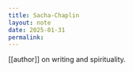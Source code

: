```yaml
---
title: Sacha-Chaplin
layout: note
date: 2025-01-31
permalink:
---
```

[[author]] on writing and spirituality.

